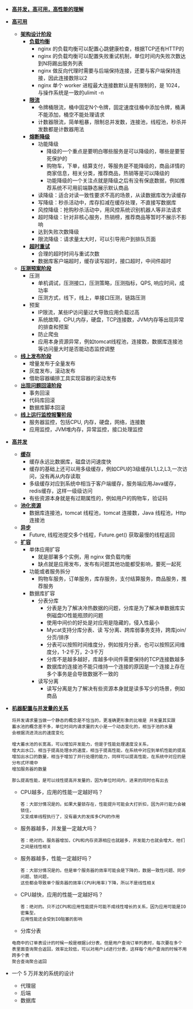 - **[高并发，高可用，高性能的理解](#)**
- **[高可用](#)**
    - **[架构设计阶段](#)**
        - **[负载均衡](#)**
            - nginx 的负载均衡可以配置心跳健康检查，根据TCP还有HTTP的
            - nginx 的负载均衡可以配置失败重试机制，单位时间内失败次数达到N将踢出服务列表
            - nginx 做反向代理时需要与后端保持连接，还要与客户端保持连接，因此连接数除以2
            - nginx 单个 worker 进程最大连接数默认是有限制的，是 1024，与操作系统是一致的ulimit -n
        - **[限流](#)**
            - 令牌桶限流，桶中固定N个令牌，固定速度往桶中添加令牌，桶满不能添加，桶空不能处理请求
            - 计数器限流，简单粗暴，限制总并发数，连接池，线程池，秒杀并发数都是计数器用法
        - **[熔断降级](#)**
            - 功能降级
                - 降级的一个重点是要明白哪些服务是可以降级的，哪些是要誓死保护的
                - 购物车，下单，结算支付，等服务是不能降级的，商品详情的商家信息，相关分类，推荐商品，热销等是可以降级的
                - 功能降级的一个关注点就是降级之后有没有保底数据，例如推荐系统不可用前端静态展示默认商品
            - 读降级：适合对读一致性要求不高的场景，从读数据库改为读缓存
            - 写降级：秒杀活动中，库存扣减在缓存处理，不直接写数据库
            - 风控降级：抢购秒杀活动中，用风控系统识别机器人等非法请求
            - 超时降级：针对非核心服务，热销榜，推荐商品等暂时不展示不影响
            - 达到失败次数降级
            - 限流降级：请求量太大时，可以引导用户到排队页面
        - **[超时重试](#)**
            - 合理的超时时间与重试次数
            - 数据库客户端超时，缓存读写超时，接口超时，中间件超时
    - **[压测预案阶段](#)**
        - 压测
            - 单机调试，压测接口，压测策略，压测指标，QPS, 响应时间，成功率
            - 压测方式，线下，线上，单接口压测，链路压测
        - 预案
            - IP限流，某些IP访问量过大导致应用负载过高
            - 系统故障，CPU,内存，硬盘，TCP连接数，JVM内存等出现异常的排查和预案
            - 防止爬虫
            - 应用本身资源异常，例如tomcat线程池，连接数，数据库连接池等访问量大时是否能动态监控调整
    - **[线上发布阶段](#)**
        - 增量发布于全量发布
        - 灰度发布，滚动发布
        - 借助容器编排工具实现容器的滚动发布
    - **[出现问题回滚阶段](#)**
        - 事务回滚
        - 代码库回滚
        - 数据库脚本回滚
    - **[线上运行监控报警阶段](#)**
        - 服务器监控，包括CPU, 内存，硬盘，网络，连接数
        - 应用监控，JVM堆内存，异常监控，接口处理监控
- **[高并发](#)**
    - **[缓存](#)**
        - 缓存永远比数据库，磁盘访问速度快
        - 缓存的基础上还可以用多级缓存，例如CPU的3级缓存L1,L2,L3,一次访问，没有再从内存读取
        - 多级缓存对应到系统中相当于客户端缓存，服务端应用Java缓存，redis缓存，这样一级级访问
        - 有些资源本身就是有过期属性的，例如用户的购物车，验证码
    - **[池化资源](#)**
        - 数据库连接池，tomcat 线程池，tomcat 连接数，Java 线程池，Http连接池
    - **[异步](#)**
        - Future, 线程池提交多个线程，Future.get() 获取最慢的线程返回
    - **[扩容](#)**
        - 单体应用扩容
            - 就是部署多个实例，用 nginx 做负载均衡
            - 缺点就是应用发布，发布有问题其他功能都受影响，要死一起死
        - 功能或者服务拆分
            - 购物车服务，订单服务，库存服务，支付结算服务，商品服务，推荐服务
        - 数据库扩容
            - 分表分库
                - 分表是为了解决冷热数据的问题，分库是为了解决单数据库实例磁盘IO性能瓶颈的问题
                - 使用中间价的好处是对应用是隐藏的，侵入性最小
                - Mycat支持分库分表、读 写分离、跨库弱事务支持，跨库join/分页/排序
                - 分表可以按照时间维度分，例如按月分表，也可以按照区间维度分，1-2千万，2-3千万
                - 分库不是越多越好，库越多中间件需要保持的TCP连接数越多
                - 数据库的连接池不能只维持一个连接的原因是一个连接上存在多个事务是会导致数据不一致的
            - 读写分离
                - 读写分离是为了解决有些资源本身就是读多写少的场景，例如商品
- **[机器配置与并发量的关系](#)**
    ```
    将并发请求量当做一个静态的概念是不恰当的，更准确更形象的比喻是 并发量其实跟
    蓄水池的概念差不多，单位时间内请求量的大小是一个动态变化的，相当于池的水量
    会根据流进流出的速度变化
    
    增大蓄水池的长宽高，可以增加并发能力，但是于性能处理速度没关系，
    增大出水口，相当于提高处理水的速度，相当于提高性能，在系统中对应到单机性能的提高
    增加出水口的数量，相当于增加了并行处理的能力，同样可以提高性能，在系统中对应的是分布式环境中
    增加服务器的数量
    
    那么提高性能，是可以线性提高并发量的，因为单位时间内，进来的同时也有出去
    
    ```

    - CPU越多，应用的性能一定越好吗？
        ```
        答：大部分情况是的。如果大量锁存在，性能提升可能会大打折扣，因为并行能力会被锁住，
        又变成单线程执行了，没有最大的发挥多CPU的作用
        ```
    
    - 服务器越多，并发量一定越大吗？
        ```
        答：绝对的。服务器增加，CPU和内存资源相应也就越多，并发能力也就会增大，他们之间是线性相关
        ```
    
    - 服务器越多，性能一定越好吗？
        ```
        答：大部分情况是的。但是单个服务器的效率可能会是下降的，数据一致性问题、同步问题、锁问题，
        这些都会导致单个服务器的效率(CPU利用率)下降，所以不是线性相关
        ```

    - CPU越快，应用的性能一定越好吗？
        ```
        答：绝对的。只不过CPU和应用性能提升可能不成线性增长的关系，因为应用可能是IO密集型，
        应用性能还会受到IO阻塞的影响
        ```
    
    - 分库分表
    ```
    电商中的订单表设计的时候一般是根据id分表，但是用户查询订单列表时，每次要在多个
    表里面查询聚合返回，效率比较低，可以对用户id进行分表，这样每个用户查询的时候不用跨多个表
    聚合查询聚合返回
    ```

- 一个 5 万并发的系统的设计
    - 代理层
    - 后端
    - 数据库
